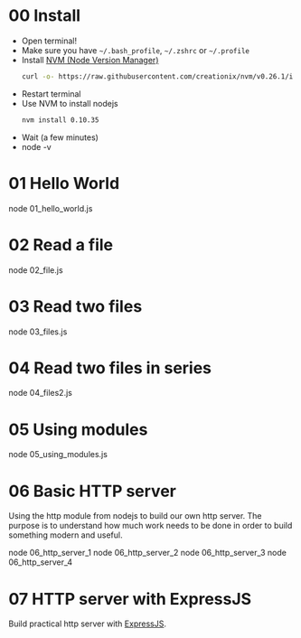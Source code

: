 00 Install
=====

* Open terminal!
* Make sure you have `~/.bash_profile`, `~/.zshrc` or `~/.profile`
* Install [NVM (Node Version Manager)](https://github.com/creationix/nvm)
    ```bash
    curl -o- https://raw.githubusercontent.com/creationix/nvm/v0.26.1/install.sh | bash
    ```
* Restart terminal
* Use NVM to install nodejs
    ```bash
	nvm install 0.10.35
	```
* Wait (a few minutes)
* node -v

01 Hello World
=====

node 01\_hello\_world.js

02 Read a file
=====

node 02\_file.js

03 Read two files
=====

node 03\_files.js

04 Read two files in series
=====

node 04\_files2.js

05 Using modules
=====

node 05\_using\_modules.js

06 Basic HTTP server
=====

Using the http module from nodejs to build our own http server. The purpose is
to understand how much work needs to be done in order to build something modern
and useful.

node 06\_http\_server\_1
node 06\_http\_server\_2
node 06\_http\_server\_3
node 06\_http\_server\_4

07 HTTP server with ExpressJS
=====

Build practical http server with [ExpressJS](http://expressjs.com/).
